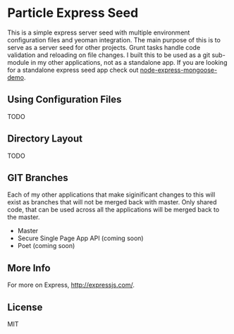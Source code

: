 # Particle Express Seed

This is a simple express server seed with multiple environment configuration files and yeoman integration. The main purpose of this is to serve as a server seed for other projects. Grunt tasks handle code validation and reloading on file changes. I built this to be used as a git sub-module in my other applications, not as a standalone app. If you are looking for a standalone express seed app check out [node-express-mongoose-demo](https://github.com/madhums/node-express-mongoose-demo).  

## Using Configuration Files

TODO

## Directory Layout
    
TODO

## GIT Branches

Each of my other applications that make siginificant changes to this will exist as branches that will not be merged back with master. Only shared code, that can be used across all the applications will be merged back to the master. 

- Master
- Secure Single Page App API (coming soon)
- Poet (coming soon)

## More Info

For more on Express, http://expressjs.com/.

## License
MIT